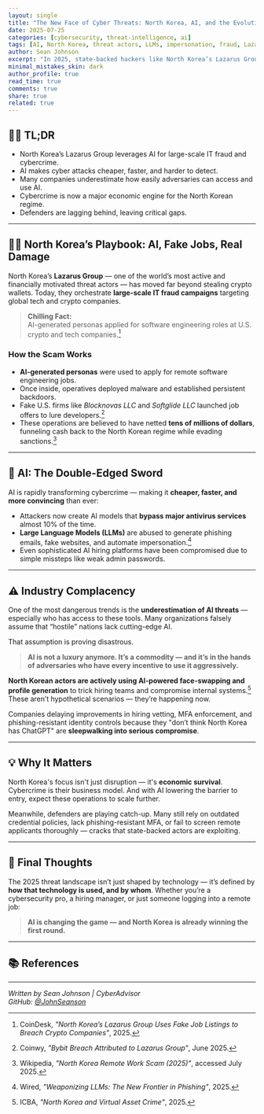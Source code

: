 ```yaml
---
layout: single
title: "The New Face of Cyber Threats: North Korea, AI, and the Evolution of State-Sponsored Hacking"
date: 2025-07-25
categories: [cybersecurity, threat-intelligence, ai]
tags: [AI, North Korea, threat actors, LLMs, impersonation, fraud, Lazarus]
author: Sean Johnson
excerpt: "In 2025, state-backed hackers like North Korea’s Lazarus Group are using AI to scale attacks, deceive hiring teams, and fund regimes. The threat isn't theoretical — it's happening now."
minimal_mistakes_skin: dark
author_profile: true
read_time: true
comments: true
share: true
related: true
---
```


## 🕵️‍♂️ TL;DR

- North Korea’s Lazarus Group leverages AI for large-scale IT fraud and cybercrime.
- AI makes cyber attacks cheaper, faster, and harder to detect.
- Many companies underestimate how easily adversaries can access and use AI.
- Cybercrime is now a major economic engine for the North Korean regime.
- Defenders are lagging behind, leaving critical gaps.

---

## 🧑‍💻 North Korea’s Playbook: AI, Fake Jobs, Real Damage

North Korea’s **Lazarus Group** — one of the world’s most active and financially motivated threat actors — has moved far beyond stealing crypto wallets. Today, they orchestrate **large-scale IT fraud campaigns** targeting global tech and crypto companies.

> **Chilling Fact:**  
> AI-generated personas applied for software engineering roles at U.S. crypto and tech companies.[^2]

### How the Scam Works

- **AI-generated personas** were used to apply for remote software engineering jobs.
- Once inside, operatives deployed malware and established persistent backdoors.
- Fake U.S. firms like *Blocknovas LLC* and *Softglide LLC* launched job offers to lure developers.[^4]
- These operations are believed to have netted **tens of millions of dollars**, funneling cash back to the North Korean regime while evading sanctions.[^3]

---

## 🤖 AI: The Double-Edged Sword

AI is rapidly transforming cybercrime — making it **cheaper, faster, and more convincing** than ever:

- Attackers now create AI models that **bypass major antivirus services** almost 10% of the time.
- **Large Language Models (LLMs)** are abused to generate phishing emails, fake websites, and automate impersonation.[^6]
- Even sophisticated AI hiring platforms have been compromised due to simple missteps like weak admin passwords.

---

## ⚠️ Industry Complacency

One of the most dangerous trends is the **underestimation of AI threats** — especially who has access to these tools. Many organizations falsely assume that “hostile” nations lack cutting-edge AI.

That assumption is proving disastrous.

> **AI is not a luxury anymore. It’s a commodity — and it’s in the hands of adversaries who have every incentive to use it aggressively.**

**North Korean actors are actively using AI-powered face-swapping and profile generation** to trick hiring teams and compromise internal systems.[^1] These aren’t hypothetical scenarios — they’re happening now.

Companies delaying improvements in hiring vetting, MFA enforcement, and phishing-resistant identity controls because they "don’t think North Korea has ChatGPT" are **sleepwalking into serious compromise**.

---

## 💡 Why It Matters

North Korea's focus isn't just disruption — it's **economic survival**. Cybercrime is their business model. And with AI lowering the barrier to entry, expect these operations to scale further.

Meanwhile, defenders are playing catch-up. Many still rely on outdated credential policies, lack phishing-resistant MFA, or fail to screen remote applicants thoroughly — cracks that state-backed actors are exploiting.

---

## 📝 Final Thoughts

The 2025 threat landscape isn’t just shaped by technology — it’s defined by **how that technology is used, and by whom**. Whether you’re a cybersecurity pro, a hiring manager, or just someone logging into a remote job:

> **AI is changing the game — and North Korea is already winning the first round.**

---

## 📚 References

[^1]: ICBA, *"North Korea and Virtual Asset Crime"*, 2025.  
[^2]: CoinDesk, *"North Korea’s Lazarus Group Uses Fake Job Listings to Breach Crypto Companies"*, 2025.  
[^3]: Wikipedia, *"North Korea Remote Work Scam (2025)"*, accessed July 2025.  
[^4]: Coinwy, *"Bybit Breach Attributed to Lazarus Group"*, June 2025.  
[^5]: Cybersecurity Threat Landscape Summary – 2025, OpenAI ChatGPT internal briefing.  
[^6]: Wired, *"Weaponizing LLMs: The New Frontier in Phishing"*, 2025.  
[^7]: The Guardian, *"AI Hiring Systems Breached in Global Job Scam"*, May 2025.

---

*Written by Sean Johnson | CyberAdvisor*  
*GitHub: [@JohnSeanson](https://github.com/JohnSeanson)*  
